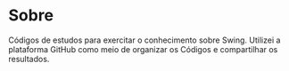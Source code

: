 <h1>Sobre</h1>

Códigos de estudos para exercitar o conhecimento sobre Swing.
Utilizei a plataforma GitHub como meio de organizar os Códigos e compartilhar os resultados.

